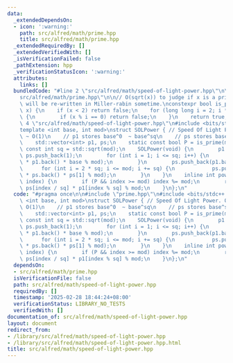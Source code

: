 ```yaml
---
data:
  _extendedDependsOn:
  - icon: ':warning:'
    path: src/alfred/math/prime.hpp
    title: src/alfred/math/prime.hpp
  _extendedRequiredBy: []
  _extendedVerifiedWith: []
  _isVerificationFailed: false
  _pathExtension: hpp
  _verificationStatusIcon: ':warning:'
  attributes:
    links: []
  bundledCode: "#line 2 \"src/alfred/math/speed-of-light-power.hpp\"\n\n#line 2 \"\
    src/alfred/math/prime.hpp\"\n\n// O(sqrt(x)) to judge if x is a prime.\n// It\
    \ will be re-written in Miller-rabin sometime.\nconstexpr bool is_prime(long long\
    \ x) {\n    if (x < 2) return false;\n    for (long long i = 2; i * i <= x; i++)\
    \ {\n        if (x % i == 0) return false;\n    }\n    return true;\n}\n#line\
    \ 4 \"src/alfred/math/speed-of-light-power.hpp\"\n#include <bits/stdc++.h>\n\n\
    template <int base, int mod>\nstruct SOLPower { // Speed Of Light Power. O(sqrt(n))\
    \ ~ O(1)\n    // p1 stores base^0  ~ base^sq\n    // ps stores base^sq ~ base^(sq^2)\n\
    \    std::vector<int> p1, ps;\n    static const bool P = is_prime(mod);\n    static\
    \ const int sq = std::sqrt(mod);\n    SOLPower(void) {\n        p1.push_back(1),\
    \ ps.push_back(1);\n        for (int i = 1; i <= sq; i++) {\n            p1.push_back(1ll\
    \ * p1.back() * base % mod);\n        }\n        ps.push_back(p1.back());\n  \
    \      for (int i = 2 * sq; i <= mod; i += sq) {\n            ps.push_back(1ll\
    \ * ps.back() * ps[1] % mod);\n        }\n    }\n    inline int power(long long\
    \ index) {\n        if (P && index >= mod) index %= mod;\n        return 1ll *\
    \ ps[index / sq] * p1[index % sq] % mod;\n    }\n};\n"
  code: "#pragma once\n\n#include \"prime.hpp\"\n#include <bits/stdc++.h>\n\ntemplate\
    \ <int base, int mod>\nstruct SOLPower { // Speed Of Light Power. O(sqrt(n)) ~\
    \ O(1)\n    // p1 stores base^0  ~ base^sq\n    // ps stores base^sq ~ base^(sq^2)\n\
    \    std::vector<int> p1, ps;\n    static const bool P = is_prime(mod);\n    static\
    \ const int sq = std::sqrt(mod);\n    SOLPower(void) {\n        p1.push_back(1),\
    \ ps.push_back(1);\n        for (int i = 1; i <= sq; i++) {\n            p1.push_back(1ll\
    \ * p1.back() * base % mod);\n        }\n        ps.push_back(p1.back());\n  \
    \      for (int i = 2 * sq; i <= mod; i += sq) {\n            ps.push_back(1ll\
    \ * ps.back() * ps[1] % mod);\n        }\n    }\n    inline int power(long long\
    \ index) {\n        if (P && index >= mod) index %= mod;\n        return 1ll *\
    \ ps[index / sq] * p1[index % sq] % mod;\n    }\n};\n"
  dependsOn:
  - src/alfred/math/prime.hpp
  isVerificationFile: false
  path: src/alfred/math/speed-of-light-power.hpp
  requiredBy: []
  timestamp: '2025-02-28 18:44:24+08:00'
  verificationStatus: LIBRARY_NO_TESTS
  verifiedWith: []
documentation_of: src/alfred/math/speed-of-light-power.hpp
layout: document
redirect_from:
- /library/src/alfred/math/speed-of-light-power.hpp
- /library/src/alfred/math/speed-of-light-power.hpp.html
title: src/alfred/math/speed-of-light-power.hpp
---
```

